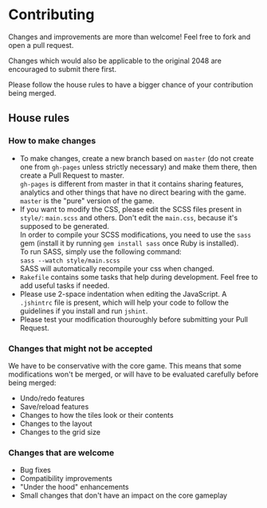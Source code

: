 # Contributing
Changes and improvements are more than welcome! Feel free to fork and open a pull request.

Changes which would also be applicable to the original 2048 are encouraged to submit there first.

Please follow the house rules to have a bigger chance of your contribution being merged.

## House rules

### How to make changes
 - To make changes, create a new branch based on `master` (do not create one from `gh-pages` unless strictly necessary) and make them there, then create a Pull Request to master.  
 `gh-pages` is different from master in that it contains sharing features, analytics and other things that have no direct bearing with the game. `master` is the "pure" version of the game.
 - If you want to modify the CSS, please edit the SCSS files present in `style/`: `main.scss` and others. Don't edit the `main.css`, because it's supposed to be generated.  
 In order to compile your SCSS modifications, you need to use the `sass` gem (install it by running `gem install sass` once Ruby is installed).  
 To run SASS, simply use the following command:  
 `sass --watch style/main.scss`  
 SASS will automatically recompile your css when changed.
 - `Rakefile` contains some tasks that help during development. Feel free to add useful tasks if needed.
 - Please use 2-space indentation when editing the JavaScript. A `.jshintrc` file is present, which will help your code to follow the guidelines if you install and run `jshint`.
 - Please test your modification thouroughly before submitting your Pull Request.

### Changes that might not be accepted
We have to be conservative with the core game. This means that some modifications won't be merged, or will have to be evaluated carefully before being merged:

 - Undo/redo features
 - Save/reload features
 - Changes to how the tiles look or their contents
 - Changes to the layout
 - Changes to the grid size

### Changes that are welcome
 - Bug fixes
 - Compatibility improvements
 - "Under the hood" enhancements
 - Small changes that don't have an impact on the core gameplay
